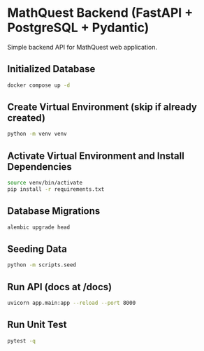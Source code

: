 # MathQuest Backend (FastAPI + PostgreSQL + Pydantic)

Simple backend API for MathQuest web application.

## Initialized Database
```bash
docker compose up -d
```

## Create Virtual Environment (skip if already created)
```bash
python -m venv venv 
```

## Activate Virtual Environment and Install Dependencies
```bash
source venv/bin/activate
pip install -r requirements.txt
```

## Database Migrations
```bash
alembic upgrade head
```

## Seeding Data
```bash
python -m scripts.seed
```

## Run API (docs at /docs)
```bash
uvicorn app.main:app --reload --port 8000
```

## Run Unit Test
```bash
pytest -q
```